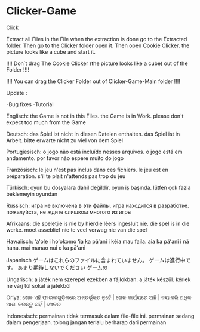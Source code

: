 # Clicker-Game
Click

Extract all Files in the File 
when the extraction is done go to the Extracted folder.
Then go to the Clicker folder open it.
Then open Cookie Clicker. 
the picture looks like a cube and start it.

 !!!! Don´t drag The Cookie Clicker (the picture looks like a cube) out of the Folder  !!!!
 
 !!!! You can drag the Clicker Folder out of Clicker-Game-Main folder !!!!
 
 Update :

-Bug fixes 
-Tutorial

Englisch:
the Game is not in this Files.
the Game is in Work.
please don't expect too much
from the Game

Deutsch:
das Spiel ist nicht in diesen Dateien enthalten.
das Spiel ist in Arbeit.
bitte erwarte nicht zu viel
von dem Spiel

Portugiesisch:
o jogo não está incluído nesses arquivos.
o jogo está em andamento.
por favor não espere muito
 do jogo

Französisch:
le jeu n'est pas inclus dans ces fichiers.
le jeu est en préparation.
s'il te plait n'attends pas trop
du jeu

Türkisch:
oyun bu dosyalara dahil değildir.
oyun iş başında.
lütfen çok fazla beklemeyin
oyundan

Russisch:
игра не включена в эти файлы.
игра находится в разработке.
пожалуйста, не ждите слишком многого
из игры

Afrikaans:
die speletjie is nie by hierdie lêers ingesluit nie.
die spel is in die werke.
moet asseblief nie te veel verwag nie
van die spel

Hawaiisch:
ʻaʻole i hoʻokomo ʻia ka pāʻani i kēia mau faila.
aia ka pāʻani i nā hana.
mai manao nui
o ka pāʻani

Japanisch
ゲームはこれらのファイルに含まれていません。
ゲームは進行中です。
あまり期待しないでください
ゲームの

Ungarisch:
a játék nem szerepel ezekben a fájlokban.
a játék készül.
kérlek ne várj túl sokat
a játékból

Oriya:
ଖେଳ ଏହି ଫାଇଲଗୁଡ଼ିକରେ ଅନ୍ତର୍ଭୂକ୍ତ ନୁହେଁ |
ଖେଳ କାର୍ଯ୍ୟରେ ଅଛି |
ଦୟାକରି ଅଧିକ ଆଶା କରନ୍ତୁ ନାହିଁ |
ଖେଳର

Indonesisch:
permainan tidak termasuk dalam file-file ini.
permainan sedang dalam pengerjaan.
tolong jangan terlalu berharap
dari permainan

